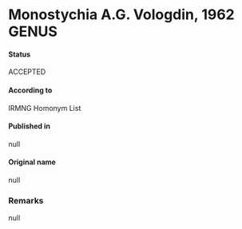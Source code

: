 Monostychia A.G. Vologdin, 1962 GENUS
=======

#### Status
ACCEPTED

#### According to
IRMNG Homonym List

#### Published in
null

#### Original name
null

### Remarks
null